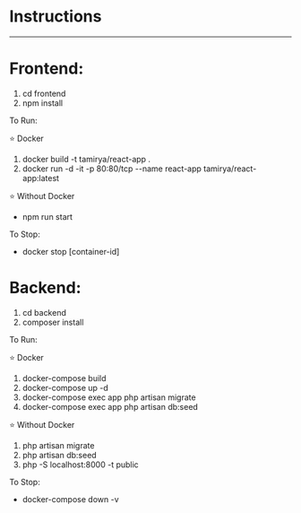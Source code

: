 # Instructions
-----
# Frontend:
1. cd frontend
2. npm install

To Run:

⭐ Docker
1. docker build -t tamirya/react-app .
2. docker run -d -it  -p 80:80/tcp --name react-app tamirya/react-app:latest

⭐ Without Docker
- npm run start

To Stop:
- docker stop [container-id]
# Backend:
1. cd backend
2. composer install

To Run:

⭐ Docker
1. docker-compose build
2. docker-compose up -d
3. docker-compose exec app php artisan migrate
4. docker-compose exec app php artisan db:seed

⭐ Without Docker
1. php artisan migrate
2. php artisan db:seed 
3. php -S localhost:8000 -t public

To Stop:
- docker-compose down -v
